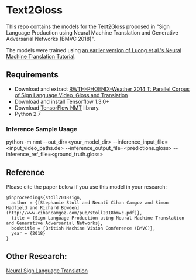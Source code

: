 # Text2Gloss

This repo contains the models for the Text2Gloss proposed in "Sign Language Production using Neural Machine Translation and Generative Adversarial Networks (BMVC 2018)".

The models were trained using [an earlier version of Luong et al.'s Neural Machine Translation Tutorial](https://github.com/tensorflow/nmt/tree/tf-1.2). 

## Requirements
* Download and extract [RWTH-PHOENIX-Weather 2014 T: Parallel Corpus of Sign Language Video, Gloss and Translation](https://www-i6.informatik.rwth-aachen.de/~koller/RWTH-PHOENIX-2014-T/)
* Download and install Tensorflow 1.3.0+ 
* Download [TensorFlow NMT](https://github.com/tensorflow/nmt/tree/tf-1.2) library.
* Python 2.7

### Inference Sample Usage

python -m nmt --out_dir=<your_model_dir> --inference_input_file=<input_video_paths.de> --inference_output_file=<predictions.gloss> --inference_ref_file=<ground_truth.gloss>


## Reference

Please cite the paper below if you use this model in your research:

    @inproceedings{stoll2018sign,
      author = {[Stephanie Stoll and Necati Cihan Camgoz and Simon Hadfield and Richard Bowden](http://www.cihancamgoz.com/pub/stoll2018bmvc.pdf)},
      title = {Sign Language Production using Neural Machine Translation and Generative Adversarial Networks},
      booktitle = {British Machine Vision Conference (BMVC)},
      year = {2018}
    }

## Other Research:

[Neural Sign Language Translation](https://github.com/neccam/nslt)
